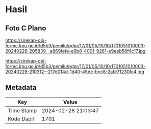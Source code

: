 # Hasil

## Foto C Plano

https://sirekap-obj-formc.kpu.go.id/d5b3/pemilu/pdpr/17/01/05/10/10/1701051010003-20240228-205839--a869fefe-e9b8-4001-9281-e9eeb56f4c17.jpg

https://sirekap-obj-formc.kpu.go.id/d5b3/pemilu/pdpr/17/01/05/10/10/1701051010003-20240228-210312--217d014d-1d40-45de-bcc8-2afe71230fc4.jpg


## Metadata

| Key        | Value               |
| ---------- | ------------------- |
| Time Stamp | 2024-02-28 21:03:47 |
| Kode Dapil | 1701                |



